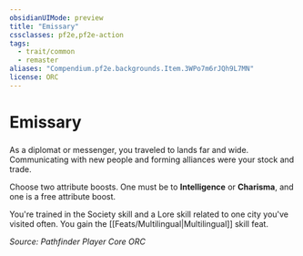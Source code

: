 ```yaml
---
obsidianUIMode: preview
title: "Emissary"
cssclasses: pf2e,pf2e-action
tags:
  - trait/common
  - remaster
aliases: "Compendium.pf2e.backgrounds.Item.3WPo7m6rJQh9L7MN"
license: ORC
---
```

# Emissary

### 






As a diplomat or messenger, you traveled to lands far and wide. Communicating with new people and forming alliances were your stock and trade.

Choose two attribute boosts. One must be to **Intelligence** or **Charisma**, and one is a free attribute boost.

You're trained in the Society skill and a Lore skill related to one city you've visited often. You gain the [[Feats/Multilingual|Multilingual]] skill feat.

*Source: Pathfinder Player Core*
*ORC*